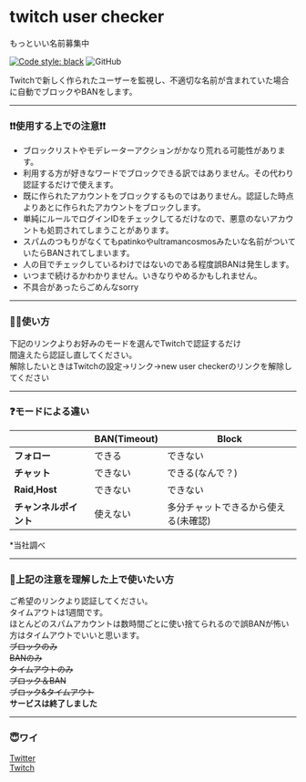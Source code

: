# twitch user checker
もっといい名前募集中  
  
[![Code style: black](https://img.shields.io/badge/code%20style-black-000000.svg)](https://github.com/psf/black)
![GitHub](https://img.shields.io/github/license/Charahiro-tan/twitch-user-checker)
  
Twitchで新しく作られたユーザーを監視し、不適切な名前が含まれていた場合に自動でブロックやBANをします。
____
### ❗❗使用する上での注意❗❗
- ブロックリストやモデレーターアクションがかなり荒れる可能性があります。
- 利用する方が好きなワードでブロックできる訳ではありません。その代わり認証するだけで使えます。
- 既に作られたアカウントをブロックするものではありません。認証した時点よりあとに作られたアカウントをブロックします。
- 単純にルールでログインIDをチェックしてるだけなので、悪意のないアカウントも処罰されてしまうことがあります。
- スパムのつもりがなくてもpatinkoやultramancosmosみたいな名前がついていたらBANされてしまいます。
- 人の目でチェックしているわけではないのである程度誤BANは発生します。
- いつまで続けるかわかりません。いきなりやめるかもしれません。
- 不具合があったらごめんなsorry
  
____
### 💁‍♂️使い方
下記のリンクよりお好みのモードを選んでTwitchで認証するだけ  
間違えたら認証し直してください。  
解除したいときはTwitchの設定→リンク→new user checkerのリンクを解除してください
  
____
### ❓モードによる違い
||BAN(Timeout)|Block|
---|---|---
|**フォロー**|できる|できない|
|**チャット**|できない|できる(なんで？)|
|**Raid,Host**|できない|できない|
|**チャンネルポイント**|使えない|多分チャットできるから使える(未確認)|  
  
*当社調べ
  
____
### 🔗上記の注意を理解した上で使いたい方
ご希望のリンクより認証してください。  
タイムアウトは1週間です。  
ほとんどのスパムアカウントは数時間ごとに使い捨てられるので誤BANが怖い方はタイムアウトでいいと思います。  
~~ブロックのみ~~  
~~BANのみ~~  
~~タイムアウトのみ~~  
~~ブロック＆BAN~~  
~~ブロック&タイムアウト~~  
**サービスは終了しました**
____
### 😇ワイ
[Twitter](https://twitter.com/__Charahiro)  
[Twitch](https://www.twitch.tv/charahiro_)
